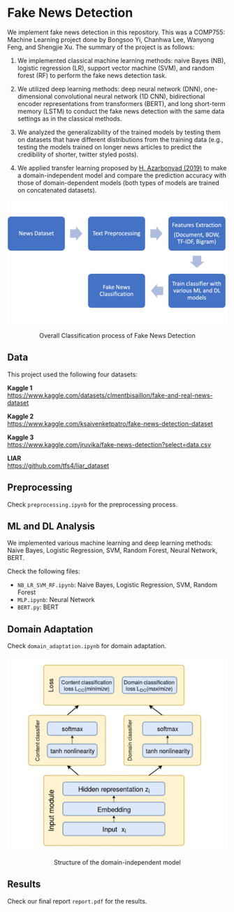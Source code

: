 # Fake News Detection

We implement fake news detection in this repository. This was a COMP755: Machine Learning project done by Bongsoo Yi, Chanhwa Lee, Wanyong Feng, and Shengjie Xu. The summary of the project is as follows:

1. We implemented classical machine learning methods: naive Bayes (NB), logistic regression (LR), support vector machine (SVM), and
random forest (RF) to perform the fake news detection task. 

2. We utilized deep learning methods: deep neural network (DNN), one-dimensional convolutional neural network (1D CNN), bidirectional encoder representations from transformers (BERT), and long short-term memory (LSTM) to conduct the fake news detection with the same data settings as in the classical methods.

3. We analyzed the generalizability of the trained models by testing them on datasets that have
different distributions from the training data (e.g., testing the models trained on longer news articles to
predict the credibility of shorter, twitter styled posts). 

4. We applied transfer learning proposed by [H. Azarbonyad (2019)](https://dl.acm.org/doi/10.1145/3289600.3290984) to make a domain-independent model and compare the prediction accuracy with those of domain-dependent models (both types of models are trained on concatenated datasets).

<p align="center">
  <img src="data/overall_process.png" width="600">
  <p align = "center">
  Overall Classification process of Fake News Detection
</p>


## Data

This project used the following four datasets:

**Kaggle 1**     
https://www.kaggle.com/datasets/clmentbisaillon/fake-and-real-news-dataset

**Kaggle 2**          
https://www.kaggle.com/ksaivenketpatro/fake-news-detection-dataset

**Kaggle 3**           
https://www.kaggle.com/jruvika/fake-news-detection?select=data.csv

**LIAR**         
https://github.com/tfs4/liar_dataset


## Preprocessing
Check `preprocessing.ipynb` for the preprocessing process.

## ML and DL Analysis
We implemented various machine learning and deep learning methods: Naive Bayes, Logistic Regression, SVM, Random Forest, Neural Network, BERT.

Check the following files:
* `NB_LR_SVM_RF.ipynb`: Naive Bayes, Logistic Regression, SVM, Random Forest
* `MLP.ipynb`: Neural Network
* `BERT.py`: BERT

## Domain Adaptation
Check `domain_adaptation.ipynb` for domain adaptation.

<p align="center">
  <img src="data/domain_independent_model.png" width="600">
  <p align = "center">
  Structure of the domain-independent model
</p>

## Results
Check our final report `report.pdf` for the results.

